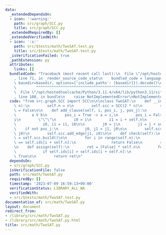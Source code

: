 ```yaml
---
data:
  _extendedDependsOn:
  - icon: ':warning:'
    path: src/graph/SCC.py
    title: src/graph/SCC.py
  _extendedRequiredBy: []
  _extendedVerifiedWith:
  - icon: ':x:'
    path: src/$tests/math/TwoSAT.test.py
    title: src/$tests/math/TwoSAT.test.py
  _isVerificationFailed: true
  _pathExtension: py
  attributes:
    links: []
  bundledCode: "Traceback (most recent call last):\n  File \"/opt/hostedtoolcache/Python/3.11.4/x64/lib/python3.11/site-packages/onlinejudge_verify/documentation/build.py\"\
    , line 71, in _render_source_code_stat\n    bundled_code = language.bundle(stat.path,\
    \ basedir=basedir, options={'include_paths': [basedir]}).decode()\n          \
    \         ^^^^^^^^^^^^^^^^^^^^^^^^^^^^^^^^^^^^^^^^^^^^^^^^^^^^^^^^^^^^^^^^^^^^^^^^^^^^^^^^^\n\
    \  File \"/opt/hostedtoolcache/Python/3.11.4/x64/lib/python3.11/site-packages/onlinejudge_verify/languages/python.py\"\
    , line 108, in bundle\n    raise NotImplementedError\nNotImplementedError\n"
  code: "from src.graph.SCC import SCC\n\n\nclass TwoSAT:\n    def __init__(self,\
    \ n):\n        self.n = n\n        self.scc = SCC(2 * n)\n        self._build\
    \ = False\n\n    def add_clause(self, i, pos_i, j, pos_j):\n        \"\"\"\n \
    \       a V b\n        pos_i = True -> a = i,\n        pos_i = False -> a = \xAC\
    i\n        \"\"\"\n        i0 = i\n        i1 = i + self.n\n        if not pos_i:\n\
    \            i0, i1 = i1, i0\n\n        j0 = j\n        j1 = j + self.n\n    \
    \    if not pos_j:\n            j0, j1 = j1, j0\n\n        self.scc.add_edge(i1,\
    \ j0)\n        self.scc.add_edge(j1, i0)\n\n    def check(self):\n        _, self.ids\
    \ = self.scc.build()\n\n        for i in range(self.n):\n            if self.ids[i]\
    \ == self.ids[i + self.n]:\n                return False\n        return True\n\
    \n    def assign(self):\n        ret = [False] * self.n\n        for i in range(self.n):\n\
    \            if self.ids[i] > self.ids[i + self.n]:\n                ret[i] =\
    \ True\n\n        return ret\n"
  dependsOn:
  - src/graph/SCC.py
  isVerificationFile: false
  path: src/math/TwoSAT.py
  requiredBy: []
  timestamp: '2023-07-09 16:59:13+09:00'
  verificationStatus: LIBRARY_ALL_WA
  verifiedWith:
  - src/$tests/math/TwoSAT.test.py
documentation_of: src/math/TwoSAT.py
layout: document
redirect_from:
- /library/src/math/TwoSAT.py
- /library/src/math/TwoSAT.py.html
title: src/math/TwoSAT.py
---
```

